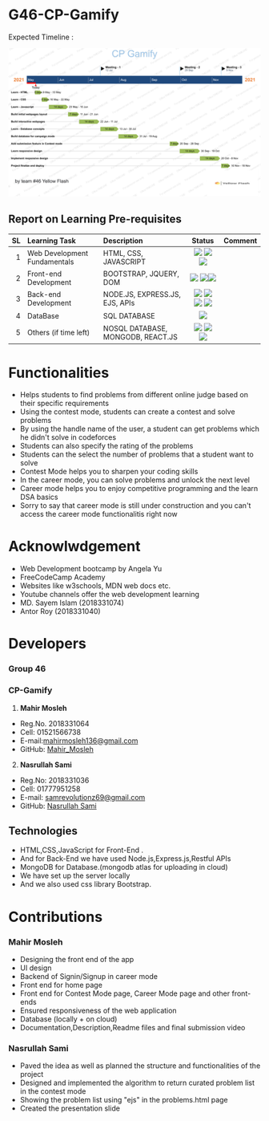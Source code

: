 # G46-CP-Gamify

Expected Timeline : 

![Gantt Chart](gantt_chart.jpg)

Report on Learning Pre-requisites
----------------------------------


SL | Learning Task | Description | Status | Comment |
--:|:--------------|:------------|:------:|---------|
1  | Web Development Fundamentals | HTML, CSS, JAVASCRIPT | ![](https://img.shields.io/badge/HTML-Learned-brightgreen) ![](https://img.shields.io/badge/CSS-Learned-brightgreen) ![](https://img.shields.io/badge/JS-28%20May-blue)
2  | Front-end Development | BOOTSTRAP, JQUERY, DOM | ![](https://img.shields.io/badge/BOOTSTRAP-Learned-brightgreen) ![](https://img.shields.io/badge/DOM-25%20May-blue)![](https://img.shields.io/badge/JQUERY-5%20June-9cf) 
3  | Back-end Development | NODE.JS, EXPRESS.JS, EJS, APIs | ![](https://img.shields.io/badge/NODE.JS-13%20June-9cf) ![](https://img.shields.io/badge/EXPRESS.JS-22%20June-orange)  ![](https://img.shields.io/badge/APIs-29%20June-orange) ![](https://img.shields.io/badge/EJS-7%20July-red)
4  | DataBase | SQL DATABASE | ![](https://img.shields.io/badge/SQL-13%20July-red)
5  | Others (if time left) | NOSQL DATABASE, MONGODB, REACT.JS | ![](https://img.shields.io/badge/NOSQL-Depends-inactive) ![](https://img.shields.io/badge/MONGODB-Depends-inactive) ![](https://img.shields.io/badge/REACT.JS-Depends-inactive)


# Functionalities
- Helps students to find problems from different online judge based on their specific requirements
- Using the contest mode, students can create a contest and solve problems
- By using the handle name of the user, a student can get problems which he didn't solve in codeforces
- Students can also specify the rating of the problems
- Students can the select the number of problems that a student want to solve
- Contest Mode helps you to sharpen your coding skills
- In the career mode, you can solve problems and unlock the next level
- Career mode helps you to enjoy competitive programming and the learn DSA basics
- Sorry to say that career mode is still under construction and you can't access the career mode functionalitis right now


# Acknowlwdgement

  - Web Development bootcamp by Angela Yu
  - FreeCodeCamp Academy
  - Websites like w3schools, MDN web docs etc.
  - Youtube channels offer the web development learning
  - MD. Sayem Islam (2018331074)
  - Antor Roy (2018331040)

# Developers

### Group 46
### CP-Gamify

1. <b>Mahir Mosleh </b>
- Reg.No. 2018331064
- Cell: 01521566738
- E-mail:[mahirmosleh136@gmail.com](mailto:mahirmosleh136@gmail.com)
- GitHub: [Mahir_Mosleh](https://github.com/MahirRafid)
2. <b>Nasrullah Sami</b>
  - Reg.No: 2018331036
  - Cell: 01777951258
  - E-mail: [samrevolutionz69@gmail.com](mailto:samrevolutionz69@gmail.com)
  - GitHub: [Nasrullah Sami](https://github.com/sam4i40)
  

## Technologies
- HTML,CSS,JavaScript for Front-End .
- And for Back-End we have used Node.js,Express.js,Restful APIs
- MongoDB for Database.(mongodb atlas for uploading in cloud)
- We have set up the server locally
- And we also used css library Bootstrap.



# Contributions
 
### Mahir Mosleh
- Designing the front end of the app
- UI design
- Backend of Signin/Signup in career mode 
- Front end for home page
- Front end for Contest Mode page, Career Mode page and other front-ends
- Ensured responsiveness of the web application
- Database (locally + on cloud)
- Documentation,Description,Readme files and final submission video

### Nasrullah Sami
- Paved the idea as well as planned the structure and functionalities of the project
- Designed and implemented the algorithm to return curated problem list in the contest mode
- Showing the problem list using "ejs" in the problems.html page
- Created the presentation slide

